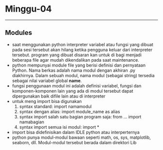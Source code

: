 # Minggu-04 #
- - - -
## Modules ##

* saat menggunakan python interpreter variabel atau fungsi yang dibuat pada sesi tersebut akan hilang ketika pengguna keluar dari interpreter tersebut. program yang dibuat disaran kan untuk di bagi menjadi beberapa file agar mudah dikendalikan pada saat maintenance.
* python mempunyai module  file yang berisi definisi dan pernyataan Python. Nama berkas adalah nama modul dengan akhiran .py diakhirnya. Dalam sebuah modul, nama modul (sebagai string) tersedia sebagai nilai variabel global __name__.
*  fungsi penggunaan modul ini adalah definisi variabel, fungsi dan komponen-komponen lain yang ada di modul tersebut dapat dipergunakan baik difile lain atau di interpreter
* untuk meng import bisa digunakan 
    1. syntax standard: import namamodul
    2. syntax dengan alias: import module_name as alias
    3. syntax import salah satu bagian program saja: from ... import namabagian
    4.  syntax import semua isi modul: import *
* import bisa didefinisikan dalam IDLE python atau interperternya
* python punya modul-modul bawaan seperti math, os, sys, matplotlib, seaborn, dll. Modul-modul tersebut berada dalam direktori Lib

